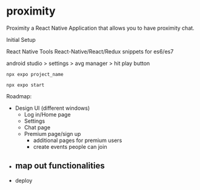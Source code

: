 # proximity

Proximity a React Native Application that allows you to have proximity chat.

Initial Setup

<!-- EXtentions -->

React Native Tools
React-Native/React/Redux snippets for es6/es7

<!-- open/create android phone -->

android studio > settings > avg manager > hit play button

<!-- Initializes project -->

`npx expo project_name`

<!-- start -->

`npx expo start`

<!-- Roadmap -->

Roadmap:

- Design UI (different windows)
  - Log in/Home page
  - Settings
  - Chat page
  - Premium page/sign up
    - additional pages for premium users
    - create events people can join
- ## map out functionalities
- deploy
